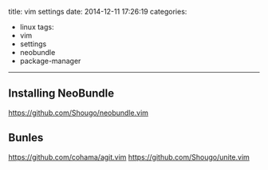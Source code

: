 title: vim settings
date: 2014-12-11 17:26:19
categories:
- linux
tags:
- vim
- settings
- neobundle
- package-manager
---

## Installing NeoBundle

https://github.com/Shougo/neobundle.vim

## Bunles

https://github.com/cohama/agit.vim
https://github.com/Shougo/unite.vim

